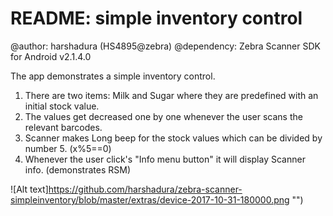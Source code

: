 README: simple inventory control 
===============================

@author: harshadura (HS4895@zebra)
@dependency: Zebra Scanner SDK for Android v2.1.4.0

The app demonstrates a simple inventory control.
1) There are two items: Milk and Sugar where they are predefined with an initial stock value. 
2) The values get decreased one by one whenever the user scans the relevant barcodes.
3) Scanner makes Long beep for the stock values which can be divided by number 5.   (x%5==0)
4) Whenever the user click's "Info menu button" it will display Scanner info. (demonstrates RSM)

![Alt text]https://github.com/harshadura/zebra-scanner-simpleinventory/blob/master/extras/device-2017-10-31-180000.png "")
